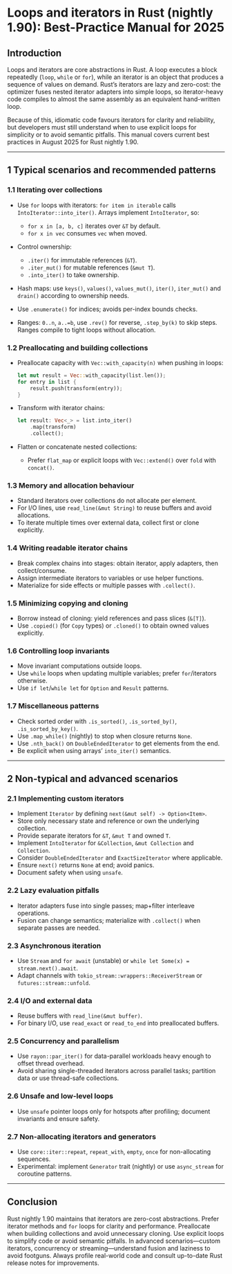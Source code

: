 # Loops and iterators in Rust (nightly 1.90): Best-Practice Manual for 2025

## Introduction

Loops and iterators are core abstractions in Rust. A loop executes a block repeatedly (`loop`, `while` or `for`), while an iterator is an object that produces a sequence of values on demand. Rust’s iterators are lazy and zero-cost: the optimizer fuses nested iterator adapters into simple loops, so iterator-heavy code compiles to almost the same assembly as an equivalent hand-written loop.

Because of this, idiomatic code favours iterators for clarity and reliability, but developers must still understand when to use explicit loops for simplicity or to avoid semantic pitfalls. This manual covers current best practices in August 2025 for Rust nightly 1.90.

---

## 1 Typical scenarios and recommended patterns

### 1.1 Iterating over collections

* Use `for` loops with iterators: `for item in iterable` calls `IntoIterator::into_iter()`. Arrays implement `IntoIterator`, so:

    * `for x in [a, b, c]` iterates over `&T` by default.
    * `for x in vec` consumes `vec` when moved.
* Control ownership:

    * `.iter()` for immutable references (`&T`).
    * `.iter_mut()` for mutable references (`&mut T`).
    * `.into_iter()` to take ownership.
* Hash maps: use `keys()`, `values()`, `values_mut()`, `iter()`, `iter_mut()` and `drain()` according to ownership needs.
* Use `.enumerate()` for indices; avoids per-index bounds checks.
* Ranges: `0..n`, `a..=b`, use `.rev()` for reverse, `.step_by(k)` to skip steps. Ranges compile to tight loops without allocation.

### 1.2 Preallocating and building collections

* Preallocate capacity with `Vec::with_capacity(n)` when pushing in loops:

  ```rust
  let mut result = Vec::with_capacity(list.len());
  for entry in list {
      result.push(transform(entry));
  }
  ```
* Transform with iterator chains:

  ```rust
  let result: Vec<_> = list.into_iter()
      .map(transform)
      .collect();
  ```
* Flatten or concatenate nested collections:

    * Prefer `flat_map` or explicit loops with `Vec::extend()` over `fold` with `concat()`.

### 1.3 Memory and allocation behaviour

* Standard iterators over collections do not allocate per element.
* For I/O lines, use `read_line(&mut String)` to reuse buffers and avoid allocations.
* To iterate multiple times over external data, collect first or clone explicitly.

### 1.4 Writing readable iterator chains

* Break complex chains into stages: obtain iterator, apply adapters, then collect/consume.
* Assign intermediate iterators to variables or use helper functions.
* Materialize for side effects or multiple passes with `.collect()`.

### 1.5 Minimizing copying and cloning

* Borrow instead of cloning: yield references and pass slices (`&[T]`).
* Use `.copied()` (for `Copy` types) or `.cloned()` to obtain owned values explicitly.

### 1.6 Controlling loop invariants

* Move invariant computations outside loops.
* Use `while` loops when updating multiple variables; prefer `for`/iterators otherwise.
* Use `if let`/`while let` for `Option` and `Result` patterns.

### 1.7 Miscellaneous patterns

* Check sorted order with `.is_sorted()`, `.is_sorted_by()`, `.is_sorted_by_key()`.
* Use `.map_while()` (nightly) to stop when closure returns `None`.
* Use `.nth_back()` on `DoubleEndedIterator` to get elements from the end.
* Be explicit when using arrays’ `into_iter()` semantics.

---

## 2 Non-typical and advanced scenarios

### 2.1 Implementing custom iterators

* Implement `Iterator` by defining `next(&mut self) -> Option<Item>`.
* Store only necessary state and reference or own the underlying collection.
* Provide separate iterators for `&T`, `&mut T` and owned `T`.
* Implement `IntoIterator` for `&Collection`, `&mut Collection` and `Collection`.
* Consider `DoubleEndedIterator` and `ExactSizeIterator` where applicable.
* Ensure `next()` returns `None` at end; avoid panics.
* Document safety when using `unsafe`.

### 2.2 Lazy evaluation pitfalls

* Iterator adapters fuse into single passes; map+filter interleave operations.
* Fusion can change semantics; materialize with `.collect()` when separate passes are needed.

### 2.3 Asynchronous iteration

* Use `Stream` and `for await` (unstable) or `while let Some(x) = stream.next().await`.
* Adapt channels with `tokio_stream::wrappers::ReceiverStream` or `futures::stream::unfold`.

### 2.4 I/O and external data

* Reuse buffers with `read_line(&mut buffer)`.
* For binary I/O, use `read_exact` or `read_to_end` into preallocated buffers.

### 2.5 Concurrency and parallelism

* Use `rayon::par_iter()` for data-parallel workloads heavy enough to offset thread overhead.
* Avoid sharing single-threaded iterators across parallel tasks; partition data or use thread-safe collections.

### 2.6 Unsafe and low-level loops

* Use `unsafe` pointer loops only for hotspots after profiling; document invariants and ensure safety.

### 2.7 Non-allocating iterators and generators

* Use `core::iter::repeat`, `repeat_with`, `empty`, `once` for non-allocating sequences.
* Experimental: implement `Generator` trait (nightly) or use `async_stream` for coroutine patterns.

---

## Conclusion

Rust nightly 1.90 maintains that iterators are zero-cost abstractions. Prefer iterator methods and `for` loops for clarity and performance. Preallocate when building collections and avoid unnecessary cloning. Use explicit loops to simplify code or avoid semantic pitfalls. In advanced scenarios—custom iterators, concurrency or streaming—understand fusion and laziness to avoid footguns. Always profile real-world code and consult up-to-date Rust release notes for improvements.
